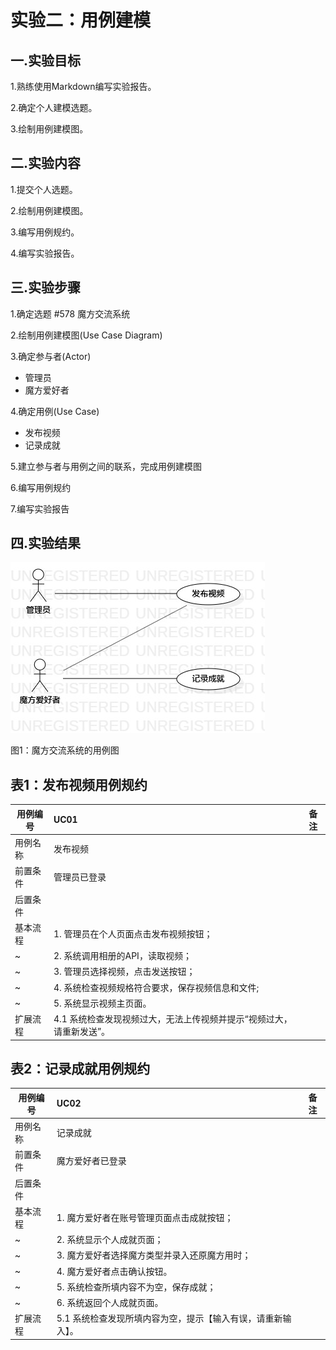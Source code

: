 # 实验二：用例建模


## 一.实验目标
1.熟练使用Markdown编写实验报告。

2.确定个人建模选题。

3.绘制用例建模图。


## 二.实验内容
1.提交个人选题。

2.绘制用例建模图。

3.编写用例规约。

4.编写实验报告。


## 三.实验步骤
1.确定选题 #578 魔方交流系统

2.绘制用例建模图(Use Case Diagram)

3.确定参与者(Actor)
- 管理员
- 魔方爱好者

4.确定用例(Use Case)
- 发布视频
- 记录成就

5.建立参与者与用例之间的联系，完成用例建模图

6.编写用例规约

7.编写实验报告

## 四.实验结果

![用例图](./model2.jpg)

图1：魔方交流系统的用例图

## 表1：发布视频用例规约  

 用例编号  | UC01 | 备注  
-|:-|-  
用例名称  | 发布视频  |   
前置条件  |  管理员已登录   |   
后置条件  |    |    
基本流程  | 1. 管理员在个人页面点击发布视频按钮；  |    
~| 2. 系统调用相册的API，读取视频；  |   
~| 3. 管理员选择视频，点击发送按钮；  |   
~| 4. 系统检查视频规格符合要求，保存视频信息和文件;  |   
~| 5. 系统显示视频主页面。  |
扩展流程  | 4.1 系统检查发现视频过大，无法上传视频并提示“视频过大，请重新发送”。  |   

## 表2：记录成就用例规约  

 用例编号  | UC02 | 备注  
-|:-|-  
用例名称  | 记录成就  |   
前置条件  |  魔方爱好者已登录   |  
后置条件  |    |    
基本流程  | 1. 魔方爱好者在账号管理页面点击成就按钮；  |   
~| 2. 系统显示个人成就页面；  |  
~| 3. 魔方爱好者选择魔方类型并录入还原魔方用时；  | 
~| 4. 魔方爱好者点击确认按钮。  |
~| 5. 系统检查所填内容不为空，保存成就；  |
~| 6. 系统返回个人成就页面。  |
扩展流程  | 5.1 系统检查发现所填内容为空，提示【输入有误，请重新输入】。  |    

